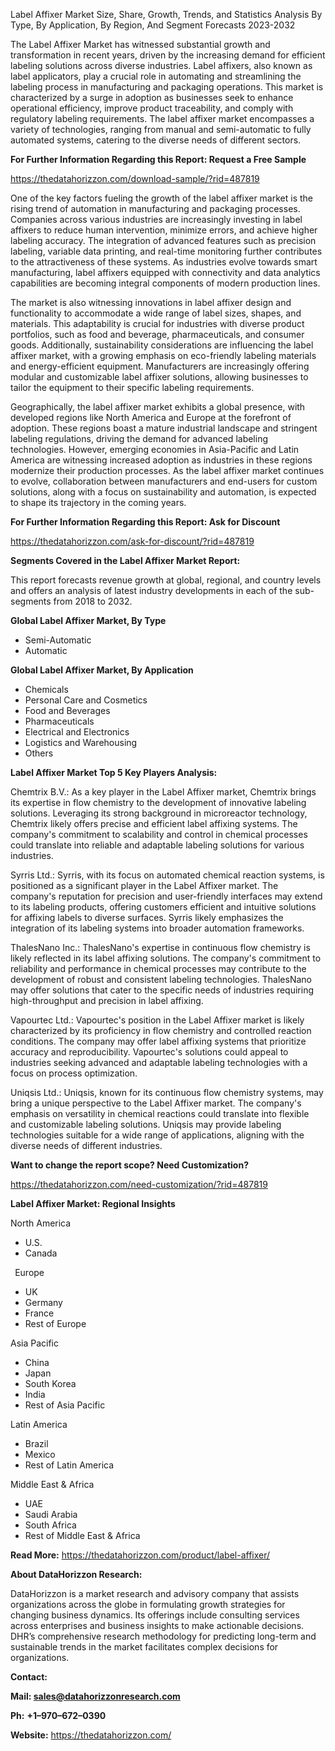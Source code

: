 ﻿Label Affixer Market Size, Share, Growth, Trends, and Statistics Analysis By Type, By Application, By Region, And Segment Forecasts 2023-2032

The Label Affixer Market has witnessed substantial growth and transformation in recent years, driven by the increasing demand for efficient labeling solutions across diverse industries. Label affixers, also known as label applicators, play a crucial role in automating and streamlining the labeling process in manufacturing and packaging operations. This market is characterized by a surge in adoption as businesses seek to enhance operational efficiency, improve product traceability, and comply with regulatory labeling requirements. The label affixer market encompasses a variety of technologies, ranging from manual and semi-automatic to fully automated systems, catering to the diverse needs of different sectors.

**For Further Information Regarding this Report: Request a Free Sample**	

<https://thedatahorizzon.com/download-sample/?rid=487819>

One of the key factors fueling the growth of the label affixer market is the rising trend of automation in manufacturing and packaging processes. Companies across various industries are increasingly investing in label affixers to reduce human intervention, minimize errors, and achieve higher labeling accuracy. The integration of advanced features such as precision labeling, variable data printing, and real-time monitoring further contributes to the attractiveness of these systems. As industries evolve towards smart manufacturing, label affixers equipped with connectivity and data analytics capabilities are becoming integral components of modern production lines.

The market is also witnessing innovations in label affixer design and functionality to accommodate a wide range of label sizes, shapes, and materials. This adaptability is crucial for industries with diverse product portfolios, such as food and beverage, pharmaceuticals, and consumer goods. Additionally, sustainability considerations are influencing the label affixer market, with a growing emphasis on eco-friendly labeling materials and energy-efficient equipment. Manufacturers are increasingly offering modular and customizable label affixer solutions, allowing businesses to tailor the equipment to their specific labeling requirements.

Geographically, the label affixer market exhibits a global presence, with developed regions like North America and Europe at the forefront of adoption. These regions boast a mature industrial landscape and stringent labeling regulations, driving the demand for advanced labeling technologies. However, emerging economies in Asia-Pacific and Latin America are witnessing increased adoption as industries in these regions modernize their production processes. As the label affixer market continues to evolve, collaboration between manufacturers and end-users for custom solutions, along with a focus on sustainability and automation, is expected to shape its trajectory in the coming years.

**For Further Information Regarding this Report: Ask for Discount**	

<https://thedatahorizzon.com/ask-for-discount/?rid=487819>

**Segments Covered in the Label Affixer Market Report:**

This report forecasts revenue growth at global, regional, and country levels and offers an analysis of latest industry developments in each of the sub-segments from 2018 to 2032.

**Global Label Affixer Market, By Type**

- Semi-Automatic
- Automatic

**Global Label Affixer Market, By Application**

- Chemicals
- Personal Care and Cosmetics
- Food and Beverages
- Pharmaceuticals
- Electrical and Electronics
- Logistics and Warehousing
- Others

**Label Affixer Market Top 5 Key Players Analysis:**

Chemtrix B.V.: As a key player in the Label Affixer market, Chemtrix brings its expertise in flow chemistry to the development of innovative labeling solutions. Leveraging its strong background in microreactor technology, Chemtrix likely offers precise and efficient label affixing systems. The company's commitment to scalability and control in chemical processes could translate into reliable and adaptable labeling solutions for various industries.

Syrris Ltd.: Syrris, with its focus on automated chemical reaction systems, is positioned as a significant player in the Label Affixer market. The company's reputation for precision and user-friendly interfaces may extend to its labeling products, offering customers efficient and intuitive solutions for affixing labels to diverse surfaces. Syrris likely emphasizes the integration of its labeling systems into broader automation frameworks.

ThalesNano Inc.: ThalesNano's expertise in continuous flow chemistry is likely reflected in its label affixing solutions. The company's commitment to reliability and performance in chemical processes may contribute to the development of robust and consistent labeling technologies. ThalesNano may offer solutions that cater to the specific needs of industries requiring high-throughput and precision in label affixing.

Vapourtec Ltd.: Vapourtec's position in the Label Affixer market is likely characterized by its proficiency in flow chemistry and controlled reaction conditions. The company may offer label affixing systems that prioritize accuracy and reproducibility. Vapourtec's solutions could appeal to industries seeking advanced and adaptable labeling technologies with a focus on process optimization.

Uniqsis Ltd.: Uniqsis, known for its continuous flow chemistry systems, may bring a unique perspective to the Label Affixer market. The company's emphasis on versatility in chemical reactions could translate into flexible and customizable labeling solutions. Uniqsis may provide labeling technologies suitable for a wide range of applications, aligning with the diverse needs of different industries.

**Want to change the report scope? Need Customization?**

<https://thedatahorizzon.com/need-customization/?rid=487819>

**Label Affixer Market: Regional Insights**

North America

- U.S.
- Canada

` `Europe

- UK
- Germany
- France
- Rest of Europe

Asia Pacific	

- China
- Japan
- South Korea
- India
- Rest of Asia Pacific

Latin America

- Brazil
- Mexico
- Rest of Latin America

Middle East & Africa

- UAE
- Saudi Arabia
- South Africa
- Rest of Middle East & Africa

**Read More:** <https://thedatahorizzon.com/product/label-affixer/>

**About DataHorizzon Research:**

DataHorizzon is a market research and advisory company that assists organizations across the globe in formulating growth strategies for changing business dynamics. Its offerings include consulting services across enterprises and business insights to make actionable decisions. DHR’s comprehensive research methodology for predicting long-term and sustainable trends in the market facilitates complex decisions for organizations.

**Contact:**

**Mail: <sales@datahorizzonresearch.com>**

**Ph:** **+1–970–672–0390**

**Website:** <https://thedatahorizzon.com/>


